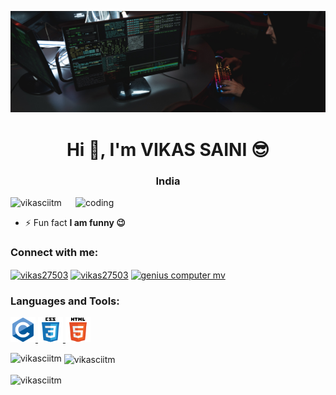 ![logo](https://github.com/vikasciitm/vikasciitm/blob/main/pexels-tima-miroshnichenko-5380607.jpg)

<h1 align="center">Hi 👋, I'm VIKAS SAINI 😎</h1>
<h3 align="center">India</h3>

<img src="https://media.tenor.com/K-TnZmD84qYAAAAC/coding.gif" align="right" alt="coding" width="400">

<p align="left"> <img src="https://komarev.com/ghpvc/?username=vikasciitm&label=Profile%20views&color=0e75b6&style=flat"
        alt="vikasciitm" /> </p>

- ⚡ Fun fact **I am funny 😉**

<h3 align="left">Connect with me:</h3>
<p align="left">
    <a href="https://fb.com/vikas27503" target="blank"><img align="center"
            src="https://raw.githubusercontent.com/rahuldkjain/github-profile-readme-generator/master/src/images/icons/Social/facebook.svg"
            alt="vikas27503" height="30" width="40" /></a>
    <a href="https://instagram.com/vikas27503" target="blank"><img align="center"
            src="https://raw.githubusercontent.com/rahuldkjain/github-profile-readme-generator/master/src/images/icons/Social/instagram.svg"
            alt="vikas27503" height="30" width="40" /></a>
    <a href="http://www.youtube.com/@MMOC_TEACH" target="blank"><img align="center"
            src="https://raw.githubusercontent.com/rahuldkjain/github-profile-readme-generator/master/src/images/icons/Social/youtube.svg"
            alt="genius computer mv" height="30" width="40" /></a>
</p>

<h3 align="left">Languages and Tools:</h3>
<p align="left"> <a href="https://www.cprogramming.com/" target="_blank" rel="noreferrer"> <img
            src="https://raw.githubusercontent.com/devicons/devicon/master/icons/c/c-original.svg" alt="c" width="40"
            height="40" /> </a> <a href="https://www.w3schools.com/css/" target="_blank" rel="noreferrer"> <img
            src="https://raw.githubusercontent.com/devicons/devicon/master/icons/css3/css3-original-wordmark.svg"
            alt="css3" width="40" height="40" /> </a> <a href="https://www.w3.org/html/" target="_blank"
        rel="noreferrer"> <img
            src="https://raw.githubusercontent.com/devicons/devicon/master/icons/html5/html5-original-wordmark.svg"
            alt="html5" width="40" height="40" /> </a> </p>

<p><img align="left"
        src="https://github-readme-stats.vercel.app/api/top-langs?username=vikasciitm&show_icons=true&locale=en&layout=compact"
        alt="vikasciitm" /></p>

<p>&nbsp;<img align="center"
        src="https://github-readme-stats.vercel.app/api?username=vikasciitm&show_icons=true&locale=en"
        alt="vikasciitm" /></p>

<p><img align="center" src="https://github-readme-streak-stats.herokuapp.com/?user=vikasciitm&" alt="vikasciitm" /></p>
